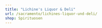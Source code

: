 ```yaml
---
title: "Lichine's Liquor & Deli"
url: /sacramento/lichines-liquor-und-deli/
shop: Spirituosen
---
```

